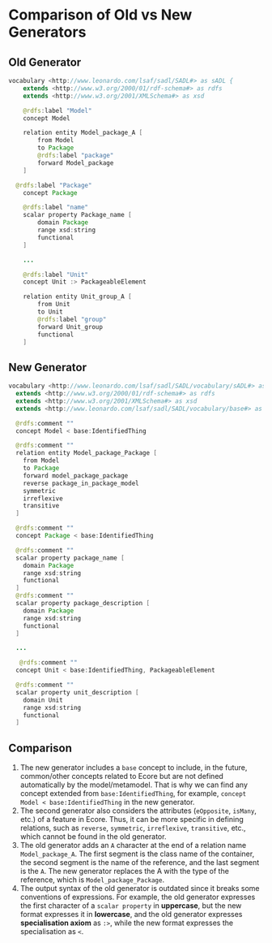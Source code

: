 # Comparison of Old vs New Generators

## Old Generator
```java
vocabulary <http://www.leonardo.com/lsaf/sadl/SADL#> as sADL {
	extends <http://www.w3.org/2000/01/rdf-schema#> as rdfs
	extends <http://www.w3.org/2001/XMLSchema#> as xsd

	@rdfs:label "Model"
	concept Model

	relation entity Model_package_A [
		from Model
		to Package
		@rdfs:label "package"
		forward Model_package
	]

  @rdfs:label "Package"
	concept Package

	@rdfs:label "name"
	scalar property Package_name [
		domain Package
		range xsd:string
		functional
	]

    ...

    @rdfs:label "Unit"
	concept Unit :> PackageableElement

	relation entity Unit_group_A [
		from Unit
		to Unit
		@rdfs:label "group"
		forward Unit_group
		functional
	]
```

## New Generator
```java
vocabulary <http://www.leonardo.com/lsaf/sadl/SADL/vocabulary/sADL#> as sADL {
  extends <http://www.w3.org/2000/01/rdf-schema#> as rdfs
  extends <http://www.w3.org/2001/XMLSchema#> as xsd
  extends <http://www.leonardo.com/lsaf/sadl/SADL/vocabulary/base#> as base

  @rdfs:comment ""
  concept Model < base:IdentifiedThing

  @rdfs:comment ""
  relation entity Model_package_Package [
    from Model
    to Package
    forward model_package_package
    reverse package_in_package_model
    symmetric        
    irreflexive
    transitive  
  ]

  @rdfs:comment ""
  concept Package < base:IdentifiedThing

  @rdfs:comment ""
  scalar property package_name [
    domain Package
    range xsd:string
    functional
  ]
  @rdfs:comment ""
  scalar property package_description [
    domain Package
    range xsd:string
    functional
  ]

  ...

   @rdfs:comment ""
  concept Unit < base:IdentifiedThing, PackageableElement

  @rdfs:comment ""
  scalar property unit_description [
    domain Unit
    range xsd:string
    functional
  ]
```
## Comparison

1. The new generator includes a `base` concept to include, in the future, common/other concepts related to Ecore but are not defined automatically by the model/metamodel. That is why we can find any concept extended from `base:IdentifiedThing`, for example, `concept Model < base:IdentifiedThing` in the new generator.
2. The second generator also considers the attributes (`eOpposite`, `isMany`, etc.) of a feature in Ecore. Thus, it can be more specific in defining relations, such as `reverse`, `symmetric`, `irreflexive`, `transitive`, etc., which cannot be found in the old generator. 
3. The old generator adds an `A` character at the end of a relation name `Model_package_A`. The first segment is the class name of the container, the second segment is the name of the reference, and the last segment is the `A`. The new generator replaces the A with the type of the reference, which is `Model_package_Package`.
4. The output syntax of the old generator is outdated since it breaks some conventions of expressions. For example, the old generator expresses the first character of a `scalar property` in **uppercase**, but the new format expresses it in **lowercase**, and the old generator expresses **specialisation axiom** as `:>`, while the new format expresses the specialisation as `<`.
